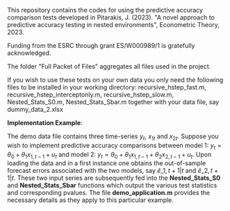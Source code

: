 This repository contains the codes for using the predictive accuracy comparison tests developed
in Pitarakis, J. (2023). "A novel approach to predictive accuracy testing in nested environments", Econometric Theory, 2023. 

Funding from the ESRC through grant ES/W000989/1 is gratefully acknowledged.

The folder "Full Packet of Files" aggregates all files used in the project. 

If you wish to use these tests on your own data you only need the following files to be installed in your working directory: recursive_hstep_fast.m, recursive_hstep_interceptonly.m, recursive_hstep_slow.m, Nested_Stats_S0.m, Nested_Stats_Sbar.m together with your data file, say dummy_data_2.xlsx

**Implementation Example**: 

The demo data file contains three time-series  $y_{t}$, $x_{1t}$ and $x_{2t}$. Suppose you wish to implement predictive accuracy comparisons between model 1: $y_{t}=\theta_{0}+\theta_{1}x_{1,t-1}+u_{t}$ and model 2: $y_{t}=\theta_{0}+\theta_{1}x_{1,t-1}+\theta_{2} x_{2,t-1}+u_{t}$. Upon loading the data and in a first instance one obtains the out-of-sample forecast errors associated with the two models, say $\hat e\_{1,t+1|t}$ and $\hat e\_{2,t+1|t}$. These two input series are subsequently fed into the **Nested_Stats_S0** and **Nested_Stats_Sbar** functions which output the various test statistics and corresponding pvalues. The file **demo_application.m** provides the necessary details as they apply to this particular example. 

